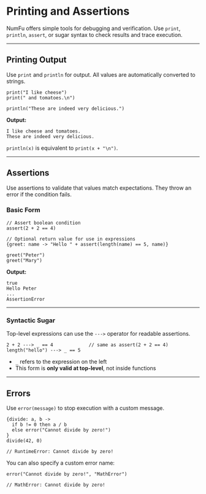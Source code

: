 # Printing and Assertions

NumFu offers simple tools for debugging and verification. Use `print`, `println`, `assert`, or sugar syntax to check results and trace execution.

-----

## Printing Output

Use `print` and `println` for output. All values are automatically converted to strings.

```numfu
print("I like cheese")
print(" and tomatoes.\n")

println("These are indeed very delicious.")
```

**Output:**

```
I like cheese and tomatoes.
These are indeed very delicious.
```

`println(x)` is equivalent to `print(x + "\n")`.

---

## Assertions

Use assertions to validate that values match expectations. They throw an error if the condition fails.

### Basic Form

```numfu
// Assert boolean condition
assert(2 + 2 == 4)

// Optional return value for use in expressions
{greet: name -> "Hello " + assert(length(name) == 5, name)}

greet("Peter")
greet("Mary")
```

**Output:**

```
true
Hello Peter
...
AssertionError
```
-----

### Syntactic Sugar

Top-level expressions can use the `--->` operator for readable assertions.

```numfu
2 + 2 ---> _ == 4             // same as assert(2 + 2 == 4)
length("hello") ---> _ == 5
```

* `_` refers to the expression on the left
* This form is **only valid at top-level**, not inside functions

-----

## Errors

Use `error(message)` to stop execution with a custom message.

```numfu
{divide: a, b ->
  if b != 0 then a / b
  else error("Cannot divide by zero!")
}
divide(42, 0)

// RuntimeError: Cannot divide by zero!
```

You can also specify a custom error name:

```numfu
error("Cannot divide by zero!", "MathError")

// MathError: Cannot divide by zero!
```
